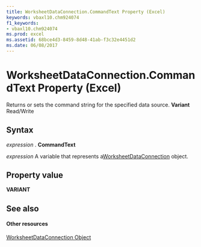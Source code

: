 ```yaml
---
title: WorksheetDataConnection.CommandText Property (Excel)
keywords: vbaxl10.chm924074
f1_keywords:
- vbaxl10.chm924074
ms.prod: excel
ms.assetid: 68bce4d3-8459-8d48-41ab-f3c32e4451d2
ms.date: 06/08/2017
---
```



# WorksheetDataConnection.CommandText Property (Excel)

Returns or sets the command string for the specified data source. **Variant** Read/Write


## Syntax

 _expression_ . **CommandText**

 _expression_ A variable that represents a[WorksheetDataConnection](worksheetdataconnection-object-excel.md) object.


## Property value

 **VARIANT**


## See also


#### Other resources



[WorksheetDataConnection Object](worksheetdataconnection-object-excel.md)

